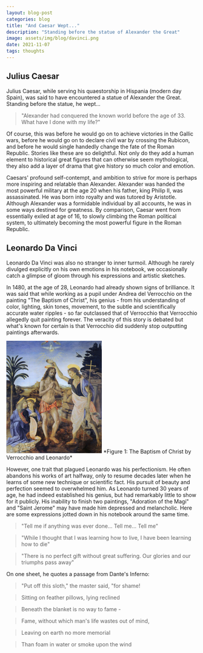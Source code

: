 ```yaml
---
layout: blog-post
categories: blog
title: "And Caesar Wept..."
description: "Standing before the statue of Alexander the Great"
image: assets/img/blog/davinci.png
date: 2021-11-07
tags: thoughts
---
```


## Julius Caesar

Julius Caesar, while serving his quaestorship in Hispania (modern day Spain), was said to have encountered a statue of Alexander the Great. Standing before the statue, he wept...

> "Alexander had conquered the known world before the age of 33. What have I done with my life?"

Of course, this was before he would go on to achieve victories in the Gallic wars, before he would go on to declare civil war by crossing the Rubicon, and before he would single handedly change the fate of the Roman Republic. Stories like these are so delightful. Not only do they add a human element to historical great figures that can otherwise seem mythological, they also add a layer of drama that give history so much color and emotion.

Caesars' profound self-contempt, and ambition to strive for more is perhaps more inspiring and relatable than Alexander. Alexander was handed the most powerful military at the age 20 when his father, king Philip II, was assassinated. He was born into royalty and was tutored by Aristotle. Although Alexander was a formidable individual by all accounts, he was in some ways destined for greatness. By comparison, Caesar went from essentially exiled at age of 16, to slowly climbing the Roman political system, to ultimately becoming the most powerful figure in the Roman Republic.

## Leonardo Da Vinci

Leonardo Da Vinci was also no stranger to inner turmoil. Although he rarely divulged explicitly on his own emotions in his notebook, we occasionally catch a glimpse of gloom through his expressions and artistic sketches.

In 1480, at the age of 28, Leonardo had already shown signs of brilliance. It was said that while working as a pupil under Andrea del Verrocchio on the painting "The Baptism of Christ", his genius - from his understanding of color, lighting, skin tones, movement, to the subtle and scientifically accurate water ripples -  so far outclassed that of Verrocchio that Verrocchio allegedly quit painting forever. The veracity of this story is debated but what's known for certain is that Verrocchio did suddenly stop outputting paintings afterwards.

<img src="/assets/img/blog/davinci.png" style="width:50%;"/>
*Figure 1: The Baptism of Christ by Verrocchio and Leonardo*

However, one trait that plagued Leonardo was his perfectionism. He often abandons his works of art halfway, only to resume decades later when he learns of some new technique or scientific fact. His pursuit of beauty and perfection seemed to overwhelmed him. As Leonardo turned 30 years of age, he had indeed established his genius, but had remarkably little to show for it publicly. His inability to finish two paintings, "Adoration of the Magi" and "Saint Jerome" may have made him depressed and melancholic. Here are some expressions jotted down in his notebook around the same time.

> "Tell me if anything was ever done... Tell me... Tell me"

> "While I thought that I was learning how to live, I have been learning how to die"

> "There is no perfect gift without great suffering. Our glories and our triumphs pass away"

On one sheet, he quotes a passage from Dante's Inferno:

> "Put off this sloth," the master said, "for shame!

> Sitting on feather pillows, lying reclined

> Beneath the blanket is no way to fame - 

> Fame, without which man's life wastes out of mind,

> Leaving on earth no more memorial

> Than foam in water or smoke upon the wind
